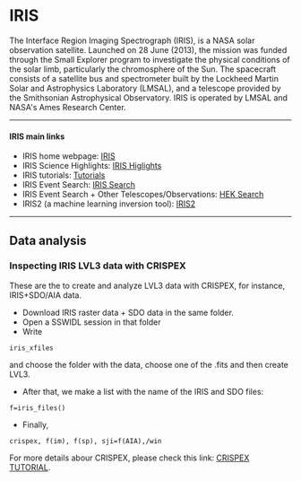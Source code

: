 # IRIS

The Interface Region Imaging Spectrograph (IRIS), is a NASA solar observation satellite. Launched on 28 June (2013), the mission was funded through the Small Explorer program to investigate the physical conditions of the solar limb, particularly the chromosphere of the Sun. The spacecraft consists of a satellite bus and spectrometer built by the Lockheed Martin Solar and Astrophysics Laboratory (LMSAL), and a telescope provided by the Smithsonian Astrophysical Observatory. IRIS is operated by LMSAL and NASA's Ames Research Center.

___
#### IRIS main links

- IRIS home webpage: [IRIS](https://iris.lmsal.com/)
- IRIS Science Highlights: [IRIS Higlights](http://iris.lmsal.com/science_highlights/)
- IRIS tutorials: [Tutorials](https://iris.lmsal.com/tutorials.html)
- IRIS Event Search: [IRIS Search](https://iris.lmsal.com/search/)
- IRIS Event Search + Other Telescopes/Observations: [HEK Search](http://www.lmsal.com/heksearch/)
- IRIS2 (a machine learning inversion tool): [IRIS2](https://iris.lmsal.com/iris2/)

___
## Data analysis

### Inspecting IRIS LVL3 data with CRISPEX

These are the to create and analyze LVL3 data with CRISPEX, for instance, IRIS+SDO/AIA data.

- Download IRIS raster data + SDO data in the same folder.
- Open a SSWIDL session in that folder
- Write 
``` IDL
iris_xfiles
```
and choose the folder with the data, choose one of the .fits and then create LVL3. 

- After that, we make a list with the name of the IRIS and SDO files:
``` IDL
f=iris_files()
```

- Finally,
``` IDL
crispex, f(im), f(sp), sji=f(AIA),/win
```


For more details abour CRISPEX, please check this link: [CRISPEX TUTORIAL](https://www.lmsal.com/iris_science/doc?cmd=dcur&proj_num=IS0561&file_type=pdf).
